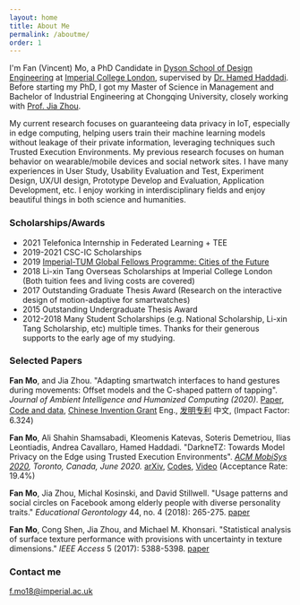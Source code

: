 ```yaml
---
layout: home
title: About Me
permalink: /aboutme/
order: 1
---
```


I'm Fan (Vincent) Mo, a PhD Candidate in [Dyson School of Design Engineering](http://www.imperial.ac.uk/design-engineering/) at [Imperial College London](https://en.wikipedia.org/wiki/Imperial_College_London), supervised by [Dr. Hamed Haddadi](https://haddadi.github.io/). Before starting my PhD, I got my Master of Science in Management and Bachelor of Industrial Engineering at Chongqing University, closely working with [Prof. Jia Zhou](http://www.msre.cqu.edu.cn/info/1145/5364.htm).

My current research focuses on guaranteeing data privacy in IoT, especially in edge computing, helping users train their machine learning models without leakage of their private information, leveraging techniques such Trusted Execution Environments. My previous research focuses on human behavior on wearable/mobile devices and social network sites. I have many experiences in User Study, Usability Evaluation and Test, Experiment Design, UX/UI design, Prototype Develop and Evaluation, Application Development, etc. I enjoy working in interdisciplinary fields and enjoy beautiful things in both science and humanities.


### Scholarships/Awards
* 2021 Telefonica Internship in Federated Learning + TEE
* 2019-2021 CSC-IC Scholarships
* 2019 [Imperial-TUM Global Fellows Programme: Cities of the Future](https://www.imperial.ac.uk/study/pg/graduate-school/global-fellows-programme/imperial-tum-global-fellows-programme/)
* 2018 Li-xin Tang Overseas Scholarships at Imperial College London (Both tuition fees and living costs are covered)
* 2017 Outstanding Graduate Thesis Award (Research on the interactive design of motion-adaptive for smartwatches)
* 2015 Outstanding Undergraduate Thesis Award
* 2012-2018 Many Student Scholarships (e.g. National Scholarship, Li-xin Tang Scholarship, etc) multiple times. Thanks for their generous supports to the early age of my studying.

### Selected Papers
**Fan Mo**, and Jia Zhou. "Adapting smartwatch interfaces to hand gestures during movements: Offset models and the C-shaped pattern of tapping". *Journal of Ambient Intelligence and Humanized Computing (2020)*. [Paper](https://rdcu.be/b7Du5), [Code and data](https://github.com/mofanv/use-smartwatch-movement), [Chinese Invention Grant](https://patents.google.com/patent/CN108446019B/en) Eng., [发明专利](https://patentimages.storage.googleapis.com/95/6a/8f/1fefc3e194b5a6/CN108446019B.pdf) 中文, (Impact Factor: 6.324)

**Fan Mo**, Ali Shahin Shamsabadi, Kleomenis Katevas, Soteris Demetriou, Ilias Leontiadis, Andrea Cavallaro, Hamed Haddadi. "DarkneTZ: Towards Model Privacy on the Edge using Trusted Execution Environments". *[ACM MobiSys 2020](https://www.sigmobile.org/mobisys/2020/), Toronto, Canada, June 2020.* [arXiv](https://arxiv.org/abs/2004.05703), [Codes](https://github.com/mofanv/darknetp), [Video](https://www.youtube.com/watch?v=mEAlONq3MU4) (Acceptance Rate: 19.4%)

**Fan Mo**, Jia Zhou, Michal Kosinski, and David Stillwell. "Usage patterns and social circles on Facebook among elderly people with diverse personality traits." *Educational Gerontology* 44, no. 4 (2018): 265-275. [paper](https://www.tandfonline.com/doi/abs/10.1080/03601277.2018.1459088)

**Fan Mo**, Cong Shen, Jia Zhou, and Michael M. Khonsari. "Statistical analysis of surface texture performance with provisions with uncertainty in texture dimensions." *IEEE Access* 5 (2017): 5388-5398. [paper](https://ieeexplore.ieee.org/abstract/document/7907295/)

### Contact me

[f.mo18@imperial.ac.uk](mailto:f.mo18@imperial.ac.uk)